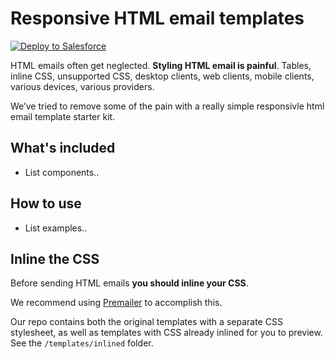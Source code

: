 # Responsive HTML email templates

[![Deploy to Salesforce](https://raw.githubusercontent.com/afawcett/githubsfdeploy/master/src/main/webapp/resources/img/deploy.png)](https://githubsfdeploy.herokuapp.com?owner=Kaptio&repo=responsive-html-email-templates)

HTML emails often get neglected. **Styling HTML email is painful**. Tables, inline CSS, unsupported CSS, desktop clients, web clients, mobile clients, various devices, various providers.

We’ve tried to remove some of the pain with a really simple responsivle html email template starter kit.

## What's included
* List components..

## How to use
* List examples..

## Inline the CSS

Before sending HTML emails **you should inline your CSS**.

We recommend using [Premailer](http://premailer.dialect.ca/) to accomplish this.

Our repo contains both the original templates with a separate CSS stylesheet, as well as templates with CSS already inlined for you to preview. See the `/templates/inlined` folder.
